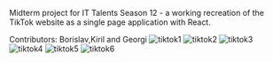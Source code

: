 Midterm project for IT Talents Season 12 - a working recreation of the TikTok website as a single page application with React.

Contributors: Borislav,Kiril and Georgi
![tiktok1](https://user-images.githubusercontent.com/78796048/113823156-fcf10d80-9786-11eb-8ccc-d520b1b09c52.jpg)
![tiktok2](https://user-images.githubusercontent.com/78796048/113823166-febad100-9786-11eb-9543-dcbc7dce5222.jpg)
![tiktok3](https://user-images.githubusercontent.com/78796048/113823171-ffebfe00-9786-11eb-92ac-ec3b129edb80.jpg)
![tiktok4](https://user-images.githubusercontent.com/78796048/113823173-011d2b00-9787-11eb-9116-e40f577d5d7a.jpg)
![tiktok5](https://user-images.githubusercontent.com/78796048/113823178-024e5800-9787-11eb-8177-5d03e921984b.jpg)
![tiktok6](https://user-images.githubusercontent.com/78796048/113823182-04181b80-9787-11eb-99fa-f1ab9ccec005.jpg)
